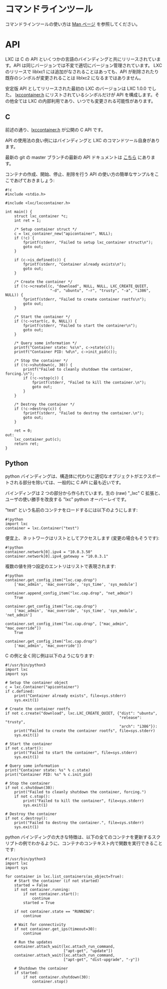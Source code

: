# コマンドラインツール <!-- Command line tools -->
<!--
For the command line tools, please refer to the [man pages.](/lxc/manpages/)
-->
コマンドラインツールの使い方は [Man ページ](/ja/lxc/manpages/) を参照してください。

# API
<!--
LXC ships with a stable C API and a bunch of bindings. That API is stable and properly versioned.
We may make additions to the liblxc1 API in LXC releases but will not remove or change existing symbols
without calling it liblxc2.
-->
LXC は C の API といくつかの言語のバインディングと共にリリースされています。API は同じバージョンでは不変で適切にバージョン管理されています。
LXC のリリースで liblxc1 には追加がなされることはあっても、API が削除されたり既存のシンボルが変更されることは liblxc2 になるまではありません。

<!--
The first LXC version to ship with the stable API was LXC 1.0.0.
Only symbols listed in
[lxccontainer.h](https://github.com/lxc/lxc/blob/master/src/lxc/lxccontainer.h)
are part of the API, everything else is internal to LXC
and can change at any point.
-->
安定版 API としてリリースされた最初の LXC のバージョンは LXC 1.0.0 でした。
[lxccontainer.h](https://github.com/lxc/lxc/blob/master/src/lxc/lxccontainer.h) にリストされているシンボルだけが API を構成します。その他全ては LXC の内部利用であり、いつでも変更される可能性があります。

## C
<!--
As mentioned above, [lxccontainer.h](https://github.com/lxc/lxc/blob/master/src/lxc/lxccontainer.h) is our public C API.
-->
前述の通り、[lxccontainer.h](https://github.com/lxc/lxc/blob/master/src/lxc/lxccontainer.h) が公開の C API です。

<!--
Some of the best examples of API usage are the bindings and the LXC tools themselves.
-->
API の使用法の良い例にはバインディングと LXC のコマンドツール自身があります。

<!--
We also have a up to date API documentation for current git master [here.](/lxc/apidoc/)
-->
最新の git の master ブランチの最新の API ドキュメントは [こちら](/lxc/apidoc/) にあります。

<!--
And now a simple example of how to use the API to create, start, stop and destroy a container:
-->
コンテナの作成、開始、停止、削除を行う API の使い方の簡単なサンプルをここであげておきましょう:

    #!c
    #include <stdio.h>

    #include <lxc/lxccontainer.h>

    int main() {
        struct lxc_container *c;
        int ret = 1;

        /* Setup container struct */
        c = lxc_container_new("apicontainer", NULL);
        if (!c) {
            fprintf(stderr, "Failed to setup lxc_container struct\n");
            goto out;
        }

        if (c->is_defined(c)) {
            fprintf(stderr, "Container already exists\n");
            goto out;
        }

        /* Create the container */
        if (!c->createl(c, "download", NULL, NULL, LXC_CREATE_QUIET,
                        "-d", "ubuntu", "-r", "trusty", "-a", "i386", NULL)) {
            fprintf(stderr, "Failed to create container rootfs\n");
            goto out;
        }

        /* Start the container */
        if (!c->start(c, 0, NULL)) {
            fprintf(stderr, "Failed to start the container\n");
            goto out;
        }

        /* Query some information */
        printf("Container state: %s\n", c->state(c));
        printf("Container PID: %d\n", c->init_pid(c));

        /* Stop the container */
        if (!c->shutdown(c, 30)) {
            printf("Failed to cleanly shutdown the container, forcing.\n");
            if (!c->stop(c)) {
                fprintf(stderr, "Failed to kill the container.\n");
                goto out;
            }
        }

        /* Destroy the container */
        if (!c->destroy(c)) {
            fprintf(stderr, "Failed to destroy the container.\n");
            goto out;
        }

        ret = 0;
    out:
        lxc_container_put(c);
        return ret;
    }

## Python
<!--
The python bindings are typically very close to the C API except for the part where it exports
proper objects instead of structs.
-->
python バインディングは、構造体に代わりに適切なオブジェクトがエクスポートされる部分を除いては、一般的に C API に最も近いです。

<!--
The binding is made in two parts, the raw "\_lxc" C extension and the "lxc" python overlay
which provides the improve user experience.
-->
バインディングは 2 つの部分から作られています。生の (raw) "\_lxc" C 拡張と、ユーザの使い勝手を改良する "lxc" python オーバーレイです。

<!--
Loading a container called "test" can be done with:
-->
"test" という名前のコンテナをロードするには以下のようにします:

    #!python
    import lxc
    container = lxc.Container("test")

<!--
For convenience, networks can be accessed as a list (and modified that way too):
-->
便宜上、ネットワークはリストとしてアクセスします (変更の場合もそうです):

    #!python
    container.network[0].ipv4 = "10.0.3.50"
    container.network[0].ipv4_gateway = "10.0.3.1"

<!--
Multi-value configuration entries are represented as list:
-->
複数の値を持つ設定のエントリはリストで表現されます:

    #!python
    container.get_config_item("lxc.cap.drop")
        ['mac_admin', 'mac_override', 'sys_time', 'sys_module']

    container.append_config_item("lxc.cap.drop", "net_admin")
        True

    container.get_config_item("lxc.cap.drop")
        ['mac_admin', 'mac_override', 'sys_time', 'sys_module', 'net_admin']

    container.set_config_item("lxc.cap.drop", ["mac_admin", "mac_override"])
        True

    container.get_config_item("lxc.cap.drop")
        ['mac_admin', 'mac_override'])

<!--
And now for the same end to end example as was done in C:
-->
C の例と全く同じ例は以下のようになります:

    #!/usr/bin/python3
    import lxc
    import sys

    # Setup the container object
    c = lxc.Container("apicontainer")
    if c.defined:
        print("Container already exists", file=sys.stderr)
        sys.exit(1)

    # Create the container rootfs
    if not c.create("download", lxc.LXC_CREATE_QUIET, {"dist": "ubuntu",
                                                       "release": "trusty",
                                                       "arch": "i386"}):
        print("Failed to create the container rootfs", file=sys.stderr)
        sys.exit(1)

    # Start the container
    if not c.start():
        print("Failed to start the container", file=sys.stderr)
        sys.exit(1)

    # Query some information
    print("Container state: %s" % c.state)
    print("Container PID: %s" % c.init_pid)

    # Stop the container
    if not c.shutdown(30):
        print("Failed to cleanly shutdown the container, forcing.")
        if not c.stop():
            print("Failed to kill the container", file=sys.stderr)
            sys.exit(1)

    # Destroy the container
    if not c.destroy():
        print("Failed to destroy the container.", file=sys.stderr)
        sys.exit(1)

<!--
A great feature of the python binding is the ability to run a function in the container's context
as can be seen in the example below of a script updating all of your containers:
-->
python バインディングの大きな特徴は、以下の全てのコンテナを更新するスクリプトの例でわかるように、コンテナのコンテキスト内で関数を実行できることです:

    #!/usr/bin/python3
    import lxc
    import sys

    for container in lxc.list_containers(as_object=True):
        # Start the container (if not started)
        started = False
        if not container.running:
            if not container.start():
                continue
            started = True

        if not container.state == "RUNNING":
            continue

        # Wait for connectivity
        if not container.get_ips(timeout=30):
            continue

        # Run the updates
        container.attach_wait(lxc.attach_run_command,
                              ["apt-get", "update"])
        container.attach_wait(lxc.attach_run_command,
                              ["apt-get", "dist-upgrade", "-y"])

        # Shutdown the container
        if started:
            if not container.shutdown(30):
                container.stop()
